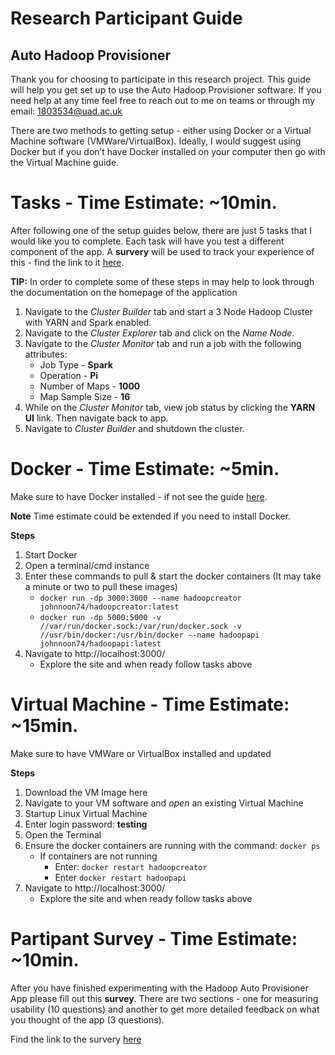 # Research Participant Guide
## Auto Hadoop Provisioner

Thank you for choosing to participate in this research project. This guide will help you get set up to use the Auto Hadoop Provisioner software. If you need help at any time feel free to reach out to me on teams or through my email: 1803534@uad.ac.uk

There are two methods to getting setup - either using Docker or a Virtual Machine software (VMWare/VirtualBox). Ideally, I would suggest using Docker but if you don’t have Docker installed on your computer then go with the Virtual Machine guide.

# Tasks - Time Estimate: ~10min.
After following one of the setup guides below, there are just 5 tasks that I would like you to complete. Each task will have you test a different component of the app. A **survery** will be used to track your experience of this - find the link to it [here](). 

**TIP:** In order to complete some of these steps in may help to look through the documentation on the homepage of the application

1. Navigate to the *Cluster Builder* tab and start a 3 Node Hadoop Cluster with YARN and Spark enabled.
2. Navigate to the *Cluster Explorer* tab and click on the *Name Node*.
3. Navigate to the *Cluster Monitor* tab and run a job with the following attributes:
    * Job Type - **Spark**
    * Operation - **Pi**
    * Number of Maps - **1000**
    * Map Sample Size - **16**
4. While on the *Cluster Monitor* tab, view job status by clicking the **YARN UI** link. Then navigate back to app.
5.  Navigate to *Cluster Builder* and shutdown the cluster.

# Docker - Time Estimate: ~5min.
Make sure to have Docker installed - if not see the guide [here](https://docs.docker.com/get-docker/). 

**Note** Time estimate could be extended if you need to install Docker.

**Steps**
1. Start Docker
2. Open a terminal/cmd instance
3. Enter these commands to pull & start the docker containers (It may take a minute or two to pull these images)
    * ``` docker run -dp 3000:3000 --name hadoopcreator johnnoon74/hadoopcreator:latest ```
    * ``` docker run -dp 5000:5000 -v //var/run/docker.sock:/var/run/docker.sock -v //usr/bin/docker:/usr/bin/docker --name hadoopapi johnnoon74/hadoopapi:latest ```
4. Navigate to http://localhost:3000/  
   * Explore the site and when ready follow tasks above

# Virtual Machine - Time Estimate: ~15min.
Make sure to have VMWare or VirtualBox installed and updated

**Steps**
1.  Download the VM Image here
2. Navigate to your VM software and *open* an existing Virtual Machine
3. Startup Linux Virtual Machine
4. Enter login password: **testing**
5. Open the Terminal 
6. Ensure the docker containers are running with the command: ``` docker ps ```
    * If containers are not running 
        * Enter: ``` docker restart hadoopcreator ```
        * Enter ``` docker restart hadoopapi ```
7. Navigate to http://localhost:3000/ 
   * Explore the site and when ready follow tasks above

# Partipant Survey - Time Estimate: ~10min.
After you have finished experimenting with the Hadoop Auto Provisioner App please fill out this **survey**. There are two sections - one for measuring usability (10 questions) and another to get more detailed feedback on what you thought of the app (3 questions). 

Find the link to the survery [here]()


